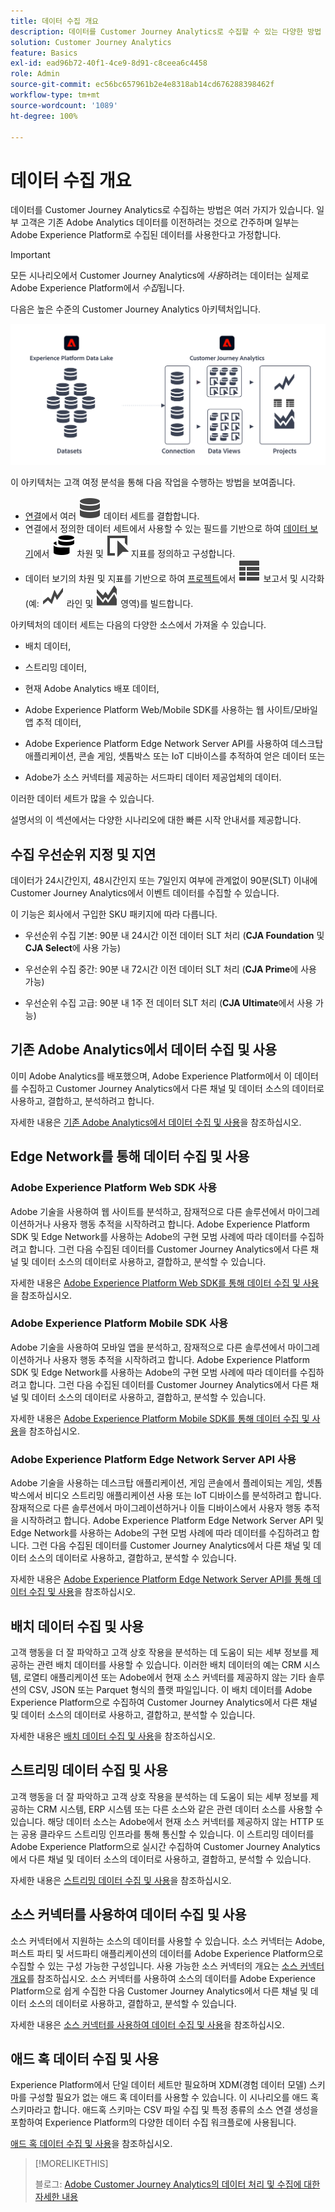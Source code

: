 ```yaml
---
title: 데이터 수집 개요
description: 데이터를 Customer Journey Analytics로 수집할 수 있는 다양한 방법 이해
solution: Customer Journey Analytics
feature: Basics
exl-id: ead96b72-40f1-4ce9-8d91-c8ceea6c4458
role: Admin
source-git-commit: ec56bc657961b2e4e8318ab14cd676288398462f
workflow-type: tm+mt
source-wordcount: '1089'
ht-degree: 100%

---
```


# 데이터 수집 개요

데이터를 Customer Journey Analytics로 수집하는 방법은 여러 가지가 있습니다. 일부 고객은 기존 Adobe Analytics 데이터를 이전하려는 것으로 간주하며 일부는 Adobe Experience Platform로 수집된 데이터를 사용한다고 가정합니다.

>[!IMPORTANT]
>
>모든 시나리오에서 Customer Journey Analytics에 _사용_&#x200B;하려는 데이터는 실제로 Adobe Experience Platform에서 _수집_&#x200B;됩니다.


다음은 높은 수준의 Customer Journey Analytics 아키텍처입니다.

![고객 여정 분석 아키텍처](/help/getting-started/assets/cja-overview.svg)

이 아키텍처는 고객 여정 분석을 통해 다음 작업을 수행하는 방법을 보여줍니다.

* [연결](/help/connections/overview.md)에서 여러 ![Data](/help/assets/icons/Data.svg) 데이터 세트를 결합합니다.
* 연결에서 정의한 데이터 세트에서 사용할 수 있는 필드를 기반으로 하여 [데이터 보기](/help/data-views/data-views.md)에서 ![Dimensions](/help/assets/icons/Dimensions.svg) 차원 및 ![Event](/help/assets/icons/Event.svg) 지표를 정의하고 구성합니다.
* 데이터 보기의 차원 및 지표를 기반으로 하여 [프로젝트](/help/analysis-workspace/home.md)에서 ![ViewTable](/help/assets/icons/ViewTable.svg) 보고서 및 시각화(예: ![Line](/help/assets/icons/GraphTrend.svg) 라인 및 ![Area](/help/assets/icons/GraphAreaStacked.svg) 영역)를 빌드합니다.

아키텍처의 데이터 세트는 다음의 다양한 소스에서 가져올 수 있습니다.

* 배치 데이터,

* 스트리밍 데이터,

* 현재 Adobe Analytics 배포 데이터,

* Adobe Experience Platform Web/Mobile SDK를 사용하는 웹 사이트/모바일 앱 추적 데이터,

* Adobe Experience Platform Edge Network Server API를 사용하여 데스크탑 애플리케이션, 콘솔 게임, 셋톱박스 또는 IoT 디바이스를 추적하여 얻은 데이터 또는

* Adobe가 소스 커넥터를 제공하는 서드파티 데이터 제공업체의 데이터.

이러한 데이터 세트가 많을 수 있습니다.

설명서의 이 섹션에서는 다양한 시나리오에 대한 빠른 시작 안내서를 제공합니다.

## 수집 우선순위 지정 및 지연

데이터가 24시간인지, 48시간인지 또는 7일인지 여부에 관계없이 90분(SLT) 이내에 Customer Journey Analytics에서 이벤트 데이터를 수집할 수 있습니다.

이 기능은 회사에서 구입한 SKU 패키지에 따라 다릅니다.

* 우선순위 수집 기본: 90분 내 24시간 이전 데이터 SLT 처리 (**CJA Foundation** 및 **CJA Select**&#x200B;에 사용 가능)

* 우선순위 수집 중간: 90분 내 72시간 이전 데이터 SLT 처리 (**CJA Prime**&#x200B;에 사용 가능)

* 우선순위 수집 고급: 90분 내 1주 전 데이터 SLT 처리 (**CJA Ultimate**&#x200B;에서 사용 가능)

## 기존 Adobe Analytics에서 데이터 수집 및 사용

이미 Adobe Analytics를 배포했으며, Adobe Experience Platform에서 이 데이터를 수집하고 Customer Journey Analytics에서 다른 채널 및 데이터 소스의 데이터로 사용하고, 결합하고, 분석하려고 합니다.

자세한 내용은 [기존 Adobe Analytics에서 데이터 수집 및 사용](./analytics.md)을 참조하십시오.


## Edge Network를 통해 데이터 수집 및 사용

### Adobe Experience Platform Web SDK 사용

Adobe 기술을 사용하여 웹 사이트를 분석하고, 잠재적으로 다른 솔루션에서 마이그레이션하거나 사용자 행동 추적을 시작하려고 합니다. Adobe Experience Platform SDK 및 Edge Network를 사용하는 Adobe의 구현 모범 사례에 따라 데이터를 수집하려고 합니다. 그런 다음 수집된 데이터를 Customer Journey Analytics에서 다른 채널 및 데이터 소스의 데이터로 사용하고, 결합하고, 분석할 수 있습니다.

자세한 내용은 [Adobe Experience Platform Web SDK를 통해 데이터 수집 및 사용](./aepwebsdk.md)을 참조하십시오.

### Adobe Experience Platform Mobile SDK 사용

Adobe 기술을 사용하여 모바일 앱을 분석하고, 잠재적으로 다른 솔루션에서 마이그레이션하거나 사용자 행동 추적을 시작하려고 합니다. Adobe Experience Platform SDK 및 Edge Network를 사용하는 Adobe의 구현 모범 사례에 따라 데이터를 수집하려고 합니다. 그런 다음 수집된 데이터를 Customer Journey Analytics에서 다른 채널 및 데이터 소스의 데이터로 사용하고, 결합하고, 분석할 수 있습니다.

자세한 내용은 [Adobe Experience Platform Mobile SDK를 통해 데이터 수집 및 사용](./aepmobilesdk.md)을 참조하십시오.

### Adobe Experience Platform Edge Network Server API 사용

Adobe 기술을 사용하는 데스크탑 애플리케이션, 게임 콘솔에서 플레이되는 게임, 셋톱박스에서 비디오 스트리밍 애플리케이션 사용 또는 IoT 디바이스를 분석하려고 합니다. 잠재적으로 다른 솔루션에서 마이그레이션하거나 이들 디바이스에서 사용자 행동 추적을 시작하려고 합니다. Adobe Experience Platform Edge Network Server API 및 Edge Network를 사용하는 Adobe의 구현 모범 사례에 따라 데이터를 수집하려고 합니다. 그런 다음 수집된 데이터를 Customer Journey Analytics에서 다른 채널 및 데이터 소스의 데이터로 사용하고, 결합하고, 분석할 수 있습니다.

자세한 내용은 [Adobe Experience Platform Edge Network Server API를 통해 데이터 수집 및 사용](./serverapi.md)을 참조하십시오.

## 배치 데이터 수집 및 사용

고객 행동을 더 잘 파악하고 고객 상호 작용을 분석하는 데 도움이 되는 세부 정보를 제공하는 관련 배치 데이터를 사용할 수 있습니다. 이러한 배치 데이터의 예는 CRM 시스템, 로열티 애플리케이션 또는 Adobe에서 현재 소스 커넥터를 제공하지 않는 기타 솔루션의 CSV, JSON 또는 Parquet 형식의 플랫 파일입니다. 이 배치 데이터를 Adobe Experience Platform으로 수집하여 Customer Journey Analytics에서 다른 채널 및 데이터 소스의 데이터로 사용하고, 결합하고, 분석할 수 있습니다.

자세한 내용은 [배치 데이터 수집 및 사용](./batch.md)을 참조하십시오.

## 스트리밍 데이터 수집 및 사용

고객 행동을 더 잘 파악하고 고객 상호 작용을 분석하는 데 도움이 되는 세부 정보를 제공하는 CRM 시스템, ERP 시스템 또는 다른 소스와 같은 관련 데이터 소스를 사용할 수 있습니다. 해당 데이터 소스는 Adobe에서 현재 소스 커넥터를 제공하지 않는 HTTP 또는 공용 클라우드 스트리밍 인프라를 통해 통신할 수 있습니다. 이 스트리밍 데이터를 Adobe Experience Platform으로 실시간 수집하여 Customer Journey Analytics에서 다른 채널 및 데이터 소스의 데이터로 사용하고, 결합하고, 분석할 수 있습니다.

자세한 내용은 [스트리밍 데이터 수집 및 사용](./streaming.md)을 참조하십시오.

## 소스 커넥터를 사용하여 데이터 수집 및 사용

소스 커넥터에서 지원하는 소스의 데이터를 사용할 수 있습니다. 소스 커넥터는 Adobe, 퍼스트 파티 및 서드파티 애플리케이션의 데이터를 Adobe Experience Platform으로 수집할 수 있는 구성 가능한 구성입니다. 사용 가능한 소스 커넥터의 개요는 [소스 커넥터 개요](https://experienceleague.adobe.com/docs/experience-platform/sources/home.html)를 참조하십시오. 소스 커넥터를 사용하여 소스의 데이터를 Adobe Experience Platform으로 쉽게 수집한 다음 Customer Journey Analytics에서 다른 채널 및 데이터 소스의 데이터로 사용하고, 결합하고, 분석할 수 있습니다.

자세한 내용은 [소스 커넥터를 사용하여 데이터 수집 및 사용](./sources.md)을 참조하십시오.

## 애드 혹 데이터 수집 및 사용

Experience Platform에서 단일 데이터 세트만 필요하며 XDM(경험 데이터 모델) 스키마를 구성할 필요가 없는 애드 혹 데이터를 사용할 수 있습니다. 이 시나리오를 애드 혹 스키마라고 합니다. 애드혹 스키마는 CSV 파일 수집 및 특정 종류의 소스 연결 생성을 포함하여 Experience Platform의 다양한 데이터 수집 워크플로에 사용됩니다.

[애드 혹 데이터 수집 및 사용](./adhoc.md)을 참조하십시오.

>[!MORELIKETHIS]
>
>블로그: [Adobe Customer Journey Analytics의 데이터 처리 및 수집에 대한 자세한 내용](https://experienceleaguecommunities.adobe.com/t5/adobe-analytics-blogs/a-closer-look-at-data-processing-amp-ingestion-in-adobe-customer/ba-p/665091)

